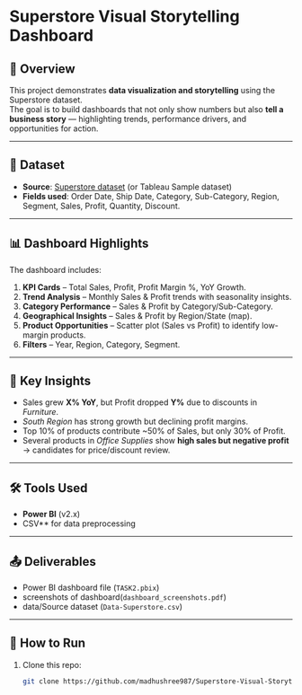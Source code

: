 # Superstore Visual Storytelling Dashboard

## 📌 Overview
This project demonstrates **data visualization and storytelling** using the Superstore dataset.  
The goal is to build dashboards that not only show numbers but also **tell a business story** — highlighting trends, performance drivers, and opportunities for action.

---

## 📂 Dataset
- **Source**: [Superstore dataset](https://www.kaggle.com/datasets/vivek468/superstore-dataset-final) (or Tableau Sample dataset)  
- **Fields used**: Order Date, Ship Date, Category, Sub-Category, Region, Segment, Sales, Profit, Quantity, Discount.  

---

## 📊 Dashboard Highlights
The dashboard includes:
1. **KPI Cards** – Total Sales, Profit, Profit Margin %, YoY Growth.  
2. **Trend Analysis** – Monthly Sales & Profit trends with seasonality insights.  
3. **Category Performance** – Sales & Profit by Category/Sub-Category.  
4. **Geographical Insights** – Sales & Profit by Region/State (map).  
5. **Product Opportunities** – Scatter plot (Sales vs Profit) to identify low-margin products.  
6. **Filters** – Year, Region, Category, Segment.  

---

## 🔑 Key Insights
- Sales grew **X% YoY**, but Profit dropped **Y%** due to discounts in *Furniture*.  
- *South Region* has strong growth but declining profit margins.  
- Top 10% of products contribute ~50% of Sales, but only 30% of Profit.  
- Several products in *Office Supplies* show **high sales but negative profit** → candidates for price/discount review.  

---

## 🛠 Tools Used
-  **Power BI** (v2.x)  
-  CSV** for data preprocessing  

---

## 📤 Deliverables
- Power BI dashboard file (`TASK2.pbix`)  
- screenshots of dashboard(`dashboard_screenshots.pdf`)  
- data/Source dataset (`Data-Superstore.csv`)  

---

## 🚀 How to Run
1. Clone this repo:  
   ```bash
   git clone https://github.com/madhushree987/Superstore-Visual-Storytelling.git
